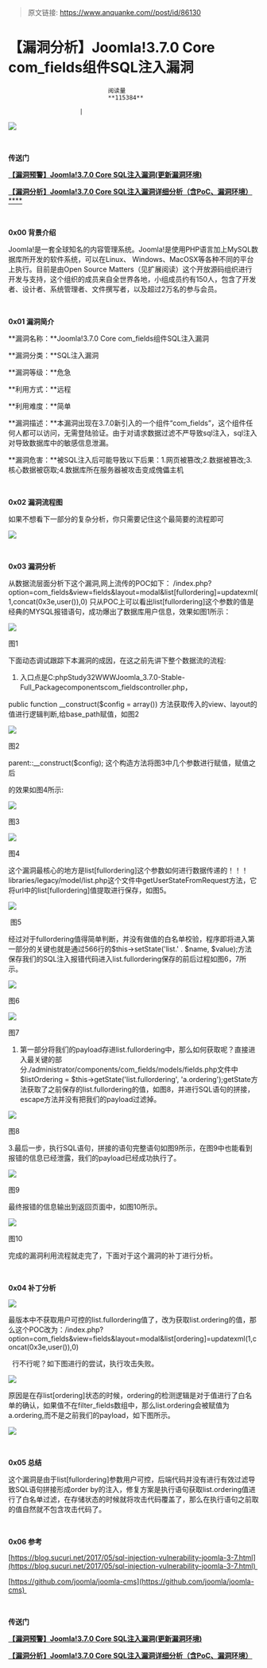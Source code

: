 > 原文链接: https://www.anquanke.com//post/id/86130 


# 【漏洞分析】Joomla!3.7.0 Core com_fields组件SQL注入漏洞


                                阅读量   
                                **115384**
                            
                        |
                        
                                                                                    



**[![](https://p0.ssl.qhimg.com/t018a33b26658facff4.jpg)](https://p0.ssl.qhimg.com/t018a33b26658facff4.jpg)**

**<br>**



**传送门**

**[【漏洞预警】Joomla!3.7.0 Core SQL注入漏洞(更新漏洞环境)](http://bobao.360.cn/learning/detail/3868.html)**

[**【漏洞分析】Joomla!3.7.0 Core SQL注入漏洞详细分析（含PoC、漏洞环境）******](http://bobao.360.cn/learning/detail/3870.html)

**<br>**

**0x00 背景介绍**

Joomla!是一套全球知名的内容管理系统。Joomla!是使用PHP语言加上MySQL数据库所开发的软件系统，可以在Linux、 Windows、MacOSX等各种不同的平台上执行。目前是由Open Source Matters（见扩展阅读）这个开放源码组织进行开发与支持，这个组织的成员来自全世界各地，小组成员约有150人，包含了开发者、设计者、系统管理者、文件撰写者，以及超过2万名的参与会员。

<br>

**0x01 漏洞简介**

**漏洞名称：**Joomla!3.7.0 Core com_fields组件SQL注入漏洞

**漏洞分类：**SQL注入漏洞

**漏洞等级：**危急

**利用方式：**远程

**利用难度：**简单

**漏洞描述：**本漏洞出现在3.7.0新引入的一个组件“com_fields”，这个组件任何人都可以访问，无需登陆验证。由于对请求数据过滤不严导致sql注入，sql注入对导致数据库中的敏感信息泄漏。

**漏洞危害：**被SQL注入后可能导致以下后果：1.网页被篡改;2.数据被篡改;3.核心数据被窃取;4.数据库所在服务器被攻击变成傀儡主机

<br>

**0x02 漏洞流程图**

如果不想看下一部分的复杂分析，你只需要记住这个最简要的流程即可

[![](https://p2.ssl.qhimg.com/t01179b7a4ca1f32fad.png)](https://p2.ssl.qhimg.com/t01179b7a4ca1f32fad.png)

<br>

**0x03 漏洞分析**

从数据流层面分析下这个漏洞,网上流传的POC如下： /index.php?option=com_fields&amp;view=fields&amp;layout=modal&amp;list[fullordering]=updatexml(1,concat(0x3e,user()),0) 只从POC上可以看出list[fullordering]这个参数的值是经典的MYSQL报错语句，成功爆出了数据库用户信息，效果如图1所示： 

[![](https://p1.ssl.qhimg.com/t014bec168bafa55f15.png)](https://p1.ssl.qhimg.com/t014bec168bafa55f15.png)

图1

下面动态调试跟踪下本漏洞的成因，在这之前先讲下整个数据流的流程:

1. 入口点是C:phpStudy32WWWJoomla_3.7.0-Stable-Full_Packagecomponentscom_fieldscontroller.php，

public function __construct($config = array()) 方法获取传入的view、layout的值进行逻辑判断,给base_path赋值，如图2

[![](https://p0.ssl.qhimg.com/t01054dd39ea1e23fed.png)](https://p0.ssl.qhimg.com/t01054dd39ea1e23fed.png)

图2

parent::__construct($config); 这个构造方法将图3中几个参数进行赋值，赋值之后

的效果如图4所示:

[![](https://p3.ssl.qhimg.com/t0172bbfff1c5dc84e2.png)](https://p3.ssl.qhimg.com/t0172bbfff1c5dc84e2.png)

图3 

[![](https://p3.ssl.qhimg.com/t01abbbdf213d551b91.png)](https://p3.ssl.qhimg.com/t01abbbdf213d551b91.png)

图4

这个漏洞最核心的地方是list[fullordering]这个参数如何进行数据传递的！！！libraries/legacy/model/list.php这个文件中getUserStateFromRequest方法，它将url中的list[fullordering]值提取进行保存，如图5。

[![](https://p5.ssl.qhimg.com/t01c0a504b5004e2f0f.png)](https://p5.ssl.qhimg.com/t01c0a504b5004e2f0f.png)

 图5

经过对于fullordering值得简单判断，并没有做值的白名单校验，程序即将进入第一部分的关键也就是通过566行的$this-&gt;setState('list.' . $name, $value);方法保存我们的SQL注入报错代码进入list.fullordering保存的前后过程如图6，7所示。

[![](https://p5.ssl.qhimg.com/t01f288b53d5f1cb7c9.png)](https://p5.ssl.qhimg.com/t01f288b53d5f1cb7c9.png)

图6

[![](https://p1.ssl.qhimg.com/t01f90df161d0dde0f9.png)](https://p1.ssl.qhimg.com/t01f90df161d0dde0f9.png)

图7

1.	第一部分将我们的payload存进list.fullordering中，那么如何获取呢？直接进入最关键的部分./administrator/components/com_fields/models/fields.php文件中$listOrdering = $this-&gt;getState('list.fullordering', 'a.ordering');getState方法获取了之前保存的list.fullordering的值，如图8，并进行SQL语句的拼接，escape方法并没有把我们的payload过滤掉。

[![](https://p2.ssl.qhimg.com/t01a32b3de90ac039b7.png)](https://p2.ssl.qhimg.com/t01a32b3de90ac039b7.png)

图8

3.最后一步，执行SQL语句，拼接的语句完整语句如图9所示，在图9中也能看到报错的信息已经泄露，我们的payload已经成功执行了。

[![](https://p1.ssl.qhimg.com/t0191e26fb3bee62bcf.png)](https://p1.ssl.qhimg.com/t0191e26fb3bee62bcf.png)

图9

最终报错的信息输出到返回页面中，如图10所示。

[![](https://p3.ssl.qhimg.com/t01e33d107fb9e29072.png)](https://p3.ssl.qhimg.com/t01e33d107fb9e29072.png)

图10

完成的漏洞利用流程就走完了，下面对于这个漏洞的补丁进行分析。

<br>

**0x04 补丁分析**

[![](https://p1.ssl.qhimg.com/t017ce10806246c0d33.png)](https://p1.ssl.qhimg.com/t017ce10806246c0d33.png)

最版本中不获取用户可控的list.fullordering值了，改为获取list.ordering的值，那么这个POC改为：/index.php?option=com_fields&amp;view=fields&amp;layout=modal&amp;list[ordering]=updatexml(1,concat(0x3e,user()),0)

 	行不行呢？如下图进行的尝试，执行攻击失败。

[![](https://p0.ssl.qhimg.com/t010448b16d49f249fc.png)](https://p0.ssl.qhimg.com/t010448b16d49f249fc.png)

原因是在存list[ordering]状态的时候，ordering的检测逻辑是对于值进行了白名单的确认，如果值不在filter_fields数组中，那么list.ordering会被赋值为a.ordering,而不是之前我们的payload，如下图所示。 

[![](https://p0.ssl.qhimg.com/t013c57fbb1342adfa2.png)](https://p0.ssl.qhimg.com/t013c57fbb1342adfa2.png)

<br>

**0x05 总结**

这个漏洞是由于list[fullordering]参数用户可控，后端代码并没有进行有效过滤导致SQL语句拼接形成order by的注入，修复方案是执行语句获取list.ordering值进行了白名单过滤，在存储状态的时候就将攻击代码覆盖了，那么在执行语句之前取的值自然就不包含攻击代码了。

<br>

**0x06 参考**

[https://blog.sucuri.net/2017/05/sql-injection-vulnerability-joomla-3-7.html](https://blog.sucuri.net/2017/05/sql-injection-vulnerability-joomla-3-7.html) 

[https://github.com/joomla/joomla-cms](https://github.com/joomla/joomla-cms)    

<br>



**传送门**

**[【漏洞预警】Joomla!3.7.0 Core SQL注入漏洞(更新漏洞环境)](http://bobao.360.cn/learning/detail/3868.html)**

[**【漏洞分析】Joomla!3.7.0 Core SQL注入漏洞详细分析（含PoC、漏洞环境）**](http://bobao.360.cn/learning/detail/3870.html)

<br>
